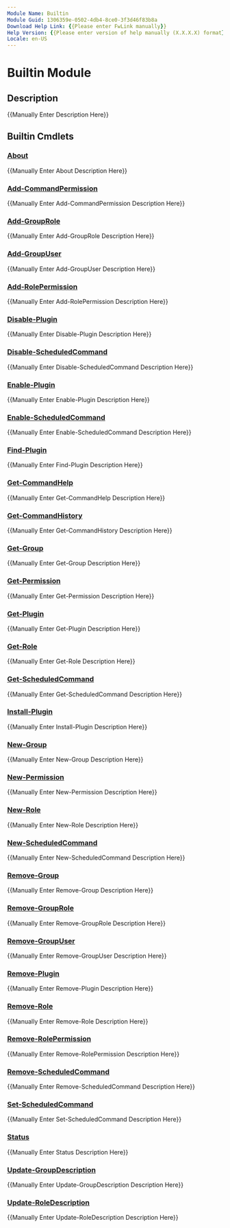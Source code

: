 ```yaml
---
Module Name: Builtin
Module Guid: 1306359e-0502-4db4-8ce0-3f3d46f83b8a
Download Help Link: {{Please enter FwLink manually}}
Help Version: {{Please enter version of help manually (X.X.X.X) format}}
Locale: en-US
---
```


# Builtin Module
## Description
{{Manually Enter Description Here}}

## Builtin Cmdlets
### [About](About.md)
{{Manually Enter About Description Here}}

### [Add-CommandPermission](Add-CommandPermission.md)
{{Manually Enter Add-CommandPermission Description Here}}

### [Add-GroupRole](Add-GroupRole.md)
{{Manually Enter Add-GroupRole Description Here}}

### [Add-GroupUser](Add-GroupUser.md)
{{Manually Enter Add-GroupUser Description Here}}

### [Add-RolePermission](Add-RolePermission.md)
{{Manually Enter Add-RolePermission Description Here}}

### [Disable-Plugin](Disable-Plugin.md)
{{Manually Enter Disable-Plugin Description Here}}

### [Disable-ScheduledCommand](Disable-ScheduledCommand.md)
{{Manually Enter Disable-ScheduledCommand Description Here}}

### [Enable-Plugin](Enable-Plugin.md)
{{Manually Enter Enable-Plugin Description Here}}

### [Enable-ScheduledCommand](Enable-ScheduledCommand.md)
{{Manually Enter Enable-ScheduledCommand Description Here}}

### [Find-Plugin](Find-Plugin.md)
{{Manually Enter Find-Plugin Description Here}}

### [Get-CommandHelp](Get-CommandHelp.md)
{{Manually Enter Get-CommandHelp Description Here}}

### [Get-CommandHistory](Get-CommandHistory.md)
{{Manually Enter Get-CommandHistory Description Here}}

### [Get-Group](Get-Group.md)
{{Manually Enter Get-Group Description Here}}

### [Get-Permission](Get-Permission.md)
{{Manually Enter Get-Permission Description Here}}

### [Get-Plugin](Get-Plugin.md)
{{Manually Enter Get-Plugin Description Here}}

### [Get-Role](Get-Role.md)
{{Manually Enter Get-Role Description Here}}

### [Get-ScheduledCommand](Get-ScheduledCommand.md)
{{Manually Enter Get-ScheduledCommand Description Here}}

### [Install-Plugin](Install-Plugin.md)
{{Manually Enter Install-Plugin Description Here}}

### [New-Group](New-Group.md)
{{Manually Enter New-Group Description Here}}

### [New-Permission](New-Permission.md)
{{Manually Enter New-Permission Description Here}}

### [New-Role](New-Role.md)
{{Manually Enter New-Role Description Here}}

### [New-ScheduledCommand](New-ScheduledCommand.md)
{{Manually Enter New-ScheduledCommand Description Here}}

### [Remove-Group](Remove-Group.md)
{{Manually Enter Remove-Group Description Here}}

### [Remove-GroupRole](Remove-GroupRole.md)
{{Manually Enter Remove-GroupRole Description Here}}

### [Remove-GroupUser](Remove-GroupUser.md)
{{Manually Enter Remove-GroupUser Description Here}}

### [Remove-Plugin](Remove-Plugin.md)
{{Manually Enter Remove-Plugin Description Here}}

### [Remove-Role](Remove-Role.md)
{{Manually Enter Remove-Role Description Here}}

### [Remove-RolePermission](Remove-RolePermission.md)
{{Manually Enter Remove-RolePermission Description Here}}

### [Remove-ScheduledCommand](Remove-ScheduledCommand.md)
{{Manually Enter Remove-ScheduledCommand Description Here}}

### [Set-ScheduledCommand](Set-ScheduledCommand.md)
{{Manually Enter Set-ScheduledCommand Description Here}}

### [Status](Status.md)
{{Manually Enter Status Description Here}}

### [Update-GroupDescription](Update-GroupDescription.md)
{{Manually Enter Update-GroupDescription Description Here}}

### [Update-RoleDescription](Update-RoleDescription.md)
{{Manually Enter Update-RoleDescription Description Here}}

